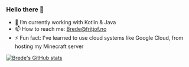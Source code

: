 ### Hello there 👋 ###

- 🔭 I’m currently working with Kotlin & Java
- 📫 How to reach me: [Brede@fritjof.no](mailto:brede@fritjof.no?subject=Github%20reach%20out%20😄)
- ⚡ Fun fact: I've learned to use cloud systems like Google Cloud, from hosting my Minecraft server

[![Brede's GitHub stats](https://github-readme-stats.vercel.app/api?username=BredeFK&count_private=true&show_icons=true&theme=moltack&include_all_commits=true)](https://github.com/anuraghazra/github-readme-stats)